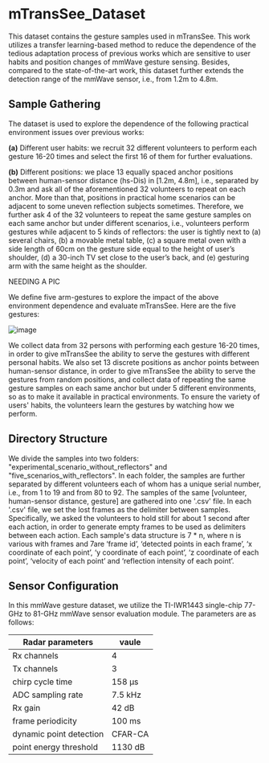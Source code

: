 # mTransSee_Dataset

This dataset contains the gesture samples used in mTransSee. 
This work utilizes a transfer learning-based method to reduce the dependence of the tedious adaptation process of previous works which are sensitive to user habits and position changes of mmWave gesture sensing.
Besides, compared to the state-of-the-art work, this dataset further extends the detection range of the mmWave sensor, i.e., from 1.2m to 4.8m.

## Sample Gathering

The dataset is used to explore the dependence of the following practical environment issues over previous works:

**(a)** Different user habits: we recruit 32 different volunteers to perform each gesture 16-20 times and select the first 16 of them for further evaluations.

**(b)** Different positions: we place 13 equally spaced anchor positions between human-sensor distance (hs-Dis) in \[1.2m, 4.8m\], i.e., separated by 0.3m and ask all of the aforementioned 32 volunteers to repeat on each anchor. More than that, positions in practical home scenarios can be adjacent to some uneven reflection subjects sometimes. Therefore, we further ask 4 of the 32 volunteers to repeat the same gesture samples on each same anchor but under different scenarios, i.e., volunteers perform gestures while adjacent to 5 kinds of reflectors: the user is tightly next to (a) several chairs, (b) a movable metal table, (c) a square metal oven with a side length of 60cm on the gesture side equal to the height of user’s shoulder, (d) a 30-inch TV set close to the user’s back, and (e) gesturing arm with the same height as the shoulder.

NEEDING A PIC

We define five arm-gestures to explore the impact of the above environment dependence and evaluate mTransSee. Here are the five gestures:

![image](https://github.com/mmTransGes/mTransSee_Dataset/reflector.png)

We collect data from 32 persons with performing each gesture 16-20 times, in order to give mTransSee the ability to serve the gestures with different personal habits. We also set 13 discrete positions as anchor points between human-sensor distance, in order to give mTransSee the ability to serve the gestures from random positions, and collect data of repeating the same gesture samples on each same anchor but under 5 different environments, so as to make it available in practical environments.
To ensure the variety of users' habits, the volunteers learn the gestures by watching how we perform.

## Directory Structure

We divide the samples into two folders: "experimental_scenario_without_reflectors" and "five_scenarios_with_reflectors".
In each folder, the samples are further separated by different volunteers each of whom has a unique serial number, i.e., from 1 to 19 and from 80 to 92.
The samples of the same \[volunteer, human-sensor distance, gesture\] are gathered into one '.csv' file.
In each '.csv' file, we set the lost frames as the delimiter between samples. Specifically, we asked the volunteers to hold still for about 1 second after each action, in order to generate empty frames to be used as delimiters between each action.
Each sample's data structure is 7 * n, where n is various with frames and 7are ‘frame id’, ‘detected points in each frame’, ‘x coordinate of each point’, ‘y coordinate of each point’, ‘z coordinate of each point’, ‘velocity of each point’ and ‘reflection intensity of each point’.

## Sensor Configuration

In this mmWave gesture dataset, we utilize the TI-IWR1443 single-chip 77-GHz to 81-GHz mmWave sensor evaluation module. The parameters are as follows:

| Radar parameters | vaule |
| ----- | ----- |
| Rx channels | 4 |
| Tx channels | 3 |
| chirp cycle time | 158 μs |
| ADC sampling rate | 7.5 kHz |
| Rx gain | 42 dB |
| frame periodicity | 100 ms |
| dynamic point detection | CFAR-CA |
| point energy threshold | 1130 dB |
